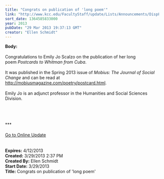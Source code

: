 ```yaml
---
title: "Congrats on publication of 'long poem'"
link: "http://www.kcc.edu/FacultyStaff/update/Lists/Announcements/DispForm.aspx?ID=1046"
sort_date: 1364585833000
year: 2013
pubDate: "29 Mar 2013 19:37:13 GMT"
creator: "Ellen Schmidt"
---
```


<div><b>Body:</b> <div class="ExternalClassF3C3A6CDFBB147B5AC024ECDAF870D36">
<div> </div>
<div>Congratulations to Emily Jo Scalzo on the publication of her long poem <em>Postcards to Whitman from Cuba</em>.</div>
<div> </div>
<div>It was published in the Spring 2013 issue of <em>Mobius: The Journal of Social Change</em> and can be read at <a href="http://mobiusmagazine.com/poetry/postcard.html">http://mobiusmagazine.com/poetry/postcard.html</a>.</div>
<div> </div>
<div>Emily Jo is an adjunct professor in the Humanities and Social Sciences Division.</div>
<div> </div>
<div> </div>
<div>
<div><br />
<div>
<div> </div>
<div>
<div>
<div>***</div>
<div> </div>
<div><a href="/FacultyStaff/update/Pages/dailyupdate.aspx">Go to Online Update</a></div>
<div> </div></div></div></div></div><br /></div></div></div>
<div><b>Expires:</b> 4/12/2013</div>
<div><b>Created:</b> 3/29/2013 2:37 PM</div>
<div><b>Created By:</b> Ellen Schmidt</div>
<div><b>Start Date:</b> 3/29/2013</div>
<div><b>Title:</b> Congrats on publication of &#39;long poem&#39;</div>

